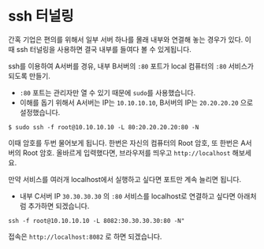 # ssh 터널링

간혹 기업은 편의를 위해서 일부 서버 하나를 몰래 내부와 연결해 놓는 경우가 있다.
이때 ssh 터널링을 사용하면 결국 내부를 들여다 볼 수 있게됩니다.

ssh를 이용하여 A서버를 경유, 내부 B서버의 `:80` 포트가 local 컴퓨터의 `:80` 서비스가 되도록 만들기.
- `:80` 포트는 관리자만 열 수 있기 때문에 `sudo`를 사용했습니다.
- 이해를 돕기 위해서 A서버는 IP는 `10.10.10.10`, B서버의 IP는 `20.20.20.20` 으로 설정했습니다.
```
$ sudo ssh -f root@10.10.10.10 -L 80:20.20.20.20:80 -N
```

이때 암호를 두번 물어보게 됩니다. 한번은 자신의 컴퓨터의 Root 암호, 또 한번은 A서버의 Root 암호.
올바르게 입력했다면, 브라우저를 띄우고 `http://localhost` 해보세요.

만약 서비스를 여러개 localhost에서 실행하고 싶다면 포트만 계속 늘리면 됩니다.
- 내부 C서버 IP `30.30.30.30` 의 `:80` 서비스를 localhost로 연결하고 싶다면 아래처럼 추가하면 되겠습니다.
```
ssh -f root@10.10.10.10 -L 8082:30.30.30.30:80 -N"
```

접속은 `http://localhost:8082` 로 하면 되겠습니다.
